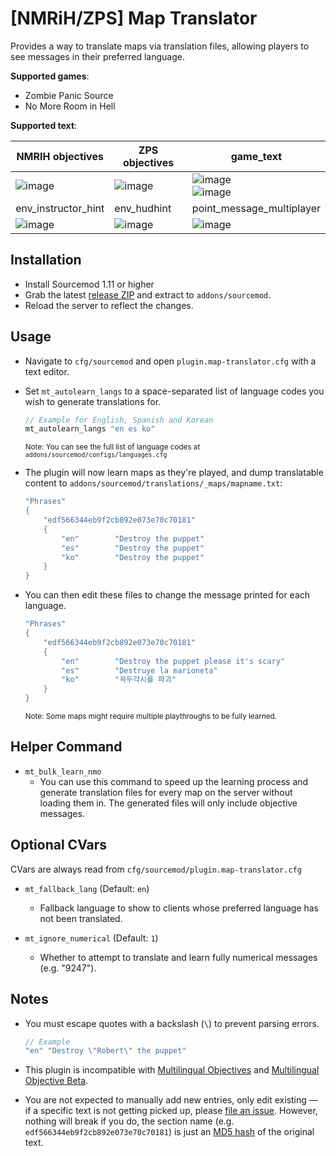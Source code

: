 # [NMRiH/ZPS] Map Translator


Provides a way to translate maps via translation files, allowing players to see messages in their preferred language. 

**Supported games**:
- Zombie Panic Source
- No More Room in Hell

**Supported text**:

| NMRIH objectives | ZPS objectives | game_text |
|------------|-----------|-----------|
| ![image](https://user-images.githubusercontent.com/11559683/127247238-c190ae46-24ac-453f-9e59-983bf2e5ba2f.png) | ![image](https://user-images.githubusercontent.com/11559683/128650387-7bfd2a74-5546-4f26-b63f-5af802d8666a.png) | ![image](https://user-images.githubusercontent.com/11559683/127247367-37e055ee-9c63-42c8-948d-ec4aeae1166f.png)<br />![image](https://user-images.githubusercontent.com/11559683/128650505-3c7aa042-121d-43f9-82a8-2614b9074418.png)              |
|  env_instructor_hint | env_hudhint | point_message_multiplayer |
![image](https://user-images.githubusercontent.com/11559683/183286159-47e99350-1c69-4927-bdff-0ce62509f849.png) | ![image](https://user-images.githubusercontent.com/11559683/127247508-0e1fd033-9414-47f8-879c-d5bbd6336fec.png) | ![image](https://user-images.githubusercontent.com/11559683/183286270-e78307ae-db61-4395-af8e-6e69193051a2.png)



## Installation

- Install Sourcemod 1.11 or higher
- Grab the latest [release ZIP](https://github.com/dysphie/sm-map-translator/releases) and extract to `addons/sourcemod`.
- Reload the server to reflect the changes.

## Usage

- Navigate to `cfg/sourcemod` and open `plugin.map-translator.cfg` with a text editor.
- Set `mt_autolearn_langs` to a space-separated list of language codes you wish to generate translations for. 

	```cpp
	// Example for English, Spanish and Korean
	mt_autolearn_langs "en es ko"
	```
	
	<sup>Note: You can see the full list of language codes at `addons/sourcemod/configs/languages.cfg`</sup>


- The plugin will now learn maps as they're played, and dump translatable content to `addons/sourcemod/translations/_maps/mapname.txt`:

	```cpp
	"Phrases"
	{
		"edf566344eb9f2cb892e073e70c70181"
		{
			"en"		"Destroy the puppet"
			"es"		"Destroy the puppet"
			"ko"		"Destroy the puppet"
		}
	}
	```

- You can then edit these files to change the message printed for each language.

	```cpp
	"Phrases"
	{
		"edf566344eb9f2cb892e073e70c70181"
		{
			"en"		"Destroy the puppet please it's scary"
			"es"		"Destruye la marioneta"
			"ko"		"꼭두각시를 파괴"
		}
	}
	```
	
	<sup>Note: Some maps might require multiple playthroughs to be fully learned.</sup>


## Helper Command

- `mt_bulk_learn_nmo`
	- You can use this command to speed up the learning process and generate translation files for every map on the server without loading them in. The generated files will only include objective messages.


## Optional CVars

CVars are always read from `cfg/sourcemod/plugin.map-translator.cfg`

- `mt_fallback_lang` (Default: `en`)
  - Fallback language to show to clients whose preferred language has not been translated.

- `mt_ignore_numerical` (Default: `1`)
  - Whether to attempt to translate and learn fully numerical messages (e.g. "9247").


## Notes

- You must escape quotes with a backslash (`\`) to prevent parsing errors.

	```cpp
	// Example 
	"en" "Destroy \"Robert\" the puppet"
	```

- This plugin is incompatible with [Multilingual Objectives](https://forums.alliedmods.net/showthread.php?p=2678257) and [Multilingual Objective Beta](https://forums.alliedmods.net/showthread.php?p=2305894).
- You are not expected to manually add new entries, only edit existing — if a specific text is not getting picked up, please [file an issue](https://github.com/dysphie/nmrih-map-translator/issues). 
	However, nothing will break if you do, the section name (e.g. `edf566344eb9f2cb892e073e70c70181`) is just an [MD5 hash](https://www.md5hashgenerator.com) of the original text.

